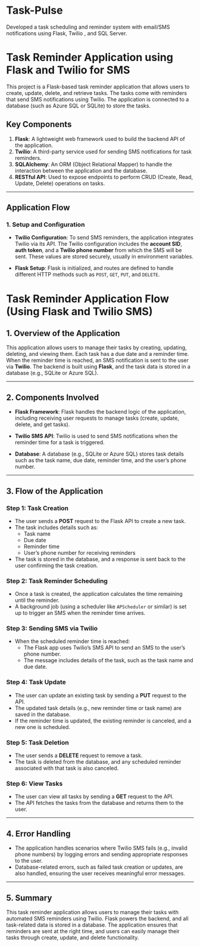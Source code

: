 # Task-Pulse
Developed a task scheduling and reminder system with email/SMS notifications using Flask, Twilio , and SQL Server.

# Task Reminder Application using Flask and Twilio for SMS

This project is a Flask-based task reminder application that allows users to create, update, delete, and retrieve tasks. The tasks come with reminders that send SMS notifications using Twilio. The application is connected to a database (such as Azure SQL or SQLite) to store the tasks.

## Key Components
1. **Flask**: A lightweight web framework used to build the backend API of the application.
2. **Twilio**: A third-party service used for sending SMS notifications for task reminders.
3. **SQLAlchemy**: An ORM (Object Relational Mapper) to handle the interaction between the application and the database.
4. **RESTful API**: Used to expose endpoints to perform CRUD (Create, Read, Update, Delete) operations on tasks.

---

## Application Flow

### 1. **Setup and Configuration**

- **Twilio Configuration**:
  To send SMS reminders, the application integrates Twilio via its API. The Twilio configuration includes the **account SID**, **auth token**, and a **Twilio phone number** from which the SMS will be sent. These values are stored securely, usually in environment variables.

- **Flask Setup**:
  Flask is initialized, and routes are defined to handle different HTTP methods such as `POST`, `GET`, `PUT`, and `DELETE`.

# Task Reminder Application Flow (Using Flask and Twilio SMS)

## 1. Overview of the Application

This application allows users to manage their tasks by creating, updating, deleting, and viewing them. Each task has a due date and a reminder time. When the reminder time is reached, an SMS notification is sent to the user via **Twilio**. The backend is built using **Flask**, and the task data is stored in a database (e.g., SQLite or Azure SQL).

---

## 2. Components Involved

- **Flask Framework**: Flask handles the backend logic of the application, including receiving user requests to manage tasks (create, update, delete, and get tasks).
  
- **Twilio SMS API**: Twilio is used to send SMS notifications when the reminder time for a task is triggered.

- **Database**: A database (e.g., SQLite or Azure SQL) stores task details such as the task name, due date, reminder time, and the user’s phone number.

---

## 3. Flow of the Application

### Step 1: **Task Creation**
- The user sends a **POST** request to the Flask API to create a new task.
- The task includes details such as:
  - Task name
  - Due date
  - Reminder time
  - User’s phone number for receiving reminders
- The task is stored in the database, and a response is sent back to the user confirming the task creation.

### Step 2: **Task Reminder Scheduling**
- Once a task is created, the application calculates the time remaining until the reminder.
- A background job (using a scheduler like `APScheduler` or similar) is set up to trigger an SMS when the reminder time arrives.
  
### Step 3: **Sending SMS via Twilio**
- When the scheduled reminder time is reached:
  - The Flask app uses Twilio’s SMS API to send an SMS to the user’s phone number.
  - The message includes details of the task, such as the task name and due date.
  
### Step 4: **Task Update**
- The user can update an existing task by sending a **PUT** request to the API.
- The updated task details (e.g., new reminder time or task name) are saved in the database.
- If the reminder time is updated, the existing reminder is canceled, and a new one is scheduled.

### Step 5: **Task Deletion**
- The user sends a **DELETE** request to remove a task.
- The task is deleted from the database, and any scheduled reminder associated with that task is also canceled.

### Step 6: **View Tasks**
- The user can view all tasks by sending a **GET** request to the API.
- The API fetches the tasks from the database and returns them to the user.

---

## 4. Error Handling
- The application handles scenarios where Twilio SMS fails (e.g., invalid phone numbers) by logging errors and sending appropriate responses to the user.
- Database-related errors, such as failed task creation or updates, are also handled, ensuring the user receives meaningful error messages.

---

## 5. Summary
This task reminder application allows users to manage their tasks with automated SMS reminders using Twilio. Flask powers the backend, and all task-related data is stored in a database. The application ensures that reminders are sent at the right time, and users can easily manage their tasks through create, update, and delete functionality.
